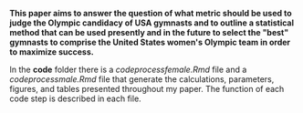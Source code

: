 **This paper aims to answer the question of what metric should be used to judge the Olympic candidacy of USA 
  gymnasts and to outline a statistical method that can be used presently and in the future to select the "best"
  gymnasts to comprise the United States women's Olympic team in order to maximize success.**

  In the **code** folder there is a *codeprocessfemale.Rmd* file and a *codeprocessmale.Rmd* file that generate the calculations, 
  parameters, figures, and tables presented throughout my paper. The function of each code step is described in each file.
